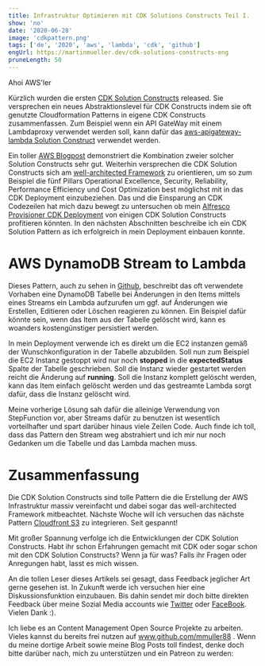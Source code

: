```yaml
---
title: Infrastruktur Optimieren mit CDK Solutions Constructs Teil I.
show: 'no'
date: '2020-06-28'
image: 'cdkpattern.png'
tags: ['de', '2020', 'aws', 'lambda', 'cdk', 'github']
engUrl: https://martinmueller.dev/cdk-solutions-constructs-eng
pruneLength: 50
---
```


Ahoi AWS'ler

Kürzlich wurden die ersten [CDK Solution Constructs](https://github.com/awslabs/aws-solutions-constructs) released. Sie versprechen ein neues Abstraktionslevel für CDK Constructs indem sie oft genutzte Cloudformation Patterns in eigene CDK Constructs zusammenfassen. Zum Beispiel wenn ein API GateWay mit einem Lambdaproxy verwendet werden soll, kann dafür das [aws-apigateway-lambda Solution Construct](https://github.com/awslabs/aws-solutions-constructs/tree/master/source/patterns/%40aws-solutions-constructs/aws-apigateway-lambda) verwendet werden.

Ein toller [AWS Blogpost](https://aws.amazon.com/blogs/aws/aws-solutions-constructs-a-library-of-architecture-patterns-for-the-aws-cdk/) demonstriert die Kombination zweier solcher Solution Constructs sehr gut. Weiterhin versprechen die CDK Solution Constructs sich am [well-architected Framework](https://aws.amazon.com/architecture/well-architected/) zu orientieren, um so zum Beispiel die fünf Pillars Operational Excellence, Security, Reliability, Performance Efficiency und Cost Optimization best möglichst mit in das CDK Deployment einzubeziehen. Das und die Einsparung an CDK Codezeilen hat mich dazu bewegt zu untersuchen ob mein [Alfresco Provisioner CDK Deployment](https://martinmueller.dev/alf-provisioner) von einigen CDK Solution Constructs profitieren könnten. In den nächsten Abschnitten beschreibe ich ein CDK Solution Pattern as ich erfolgreich in mein Deployment einbauen konnte.

# AWS DynamoDB Stream to Lambda 
Dieses Pattern, auch zu sehen in [Github](https://github.com/awslabs/aws-solutions-constructs/tree/master/source/patterns/%40aws-solutions-constructs/aws-dynamodb-stream-lambda), beschreibt das oft verwendete Vorhaben eine DynamoDB Tabelle bei Änderungen in den Items mittels eines Streams ein Lambda aufzurufen um ggf. auf Änderungen wie Erstellen, Editieren oder Löschen reagieren zu können. Ein Beispiel dafür könnte sein, wenn das Item aus der Tabelle gelöscht wird, kann es woanders kostengünstiger persistiert werden.

In mein Deployment verwende ich es direkt um die EC2 instanzen gemäß der Wunschkonfiguration in der Tabelle abzubilden. Soll nun zum Beispiel die EC2 Instanz gestoppt wird nur noch **stopped** in die **expectedStatus** Spalte der Tabelle geschrieben. Soll die Instanz wieder gestartet werden reicht die Änderung auf **running**. Soll die Instanz komplett gelöscht werden, kann das Item einfach gelöscht werden und das gestreamte Lambda sorgt dafür, dass die Instanz gelöscht wird.

Meine vorherige Lösung sah dafür die alleinige Verwendung von StepFunction vor, aber Streams dafür zu benutzen ist wesentlich vorteilhafter und spart darüber hinaus viele Zeilen Code. Auch finde ich toll, dass das Pattern den Stream weg abstrahiert und ich mir nur noch Gedanken um die Tabelle und das Lambda machen muss.

# Zusammenfassung
Die CDK Solution Constructs sind tolle Pattern die die Erstellung der AWS Infrastruktur massiv vereinfacht und dabei sogar das well-architected Framework mitbeachtet. Nächste Woche will ich versuchen das nächste Pattern [Cloudfront S3](https://github.com/awslabs/aws-solutions-constructs/tree/master/source/patterns/%40aws-solutions-constructs/aws-cloudfront-s3) zu integrieren. Seit gespannt!

Mit großer Spannung verfolge ich die Entwicklungen der CDK Solution Constructs. Habt ihr schon Erfahrungen gemacht mit CDK oder sogar schon mit den CDK Solution Constructs? Wenn ja für was? Falls ihr Fragen oder Anregungen habt, lasst es mich wissen.

An die tollen Leser dieses Artikels sei gesagt, dass Feedback jeglicher Art gerne gesehen ist. In Zukunft werde ich versuchen hier eine Diskussionsfunktion einzubauen. Bis dahin sendet mir doch bitte direkten Feedback über meine Sozial Media accounts wie [Twitter](https://twitter.com/MartinMueller_) oder [FaceBook](https://www.facebook.com/martin.muller.10485). Vielen Dank :).

Ich liebe es an Content Management Open Source Projekte zu arbeiten. Vieles kannst du bereits frei nutzen auf www.github.com/mmuller88 . Wenn du meine dortige Arbeit sowie meine Blog Posts toll findest, denke doch bitte darüber nach, mich zu unterstützen und ein Patreon zu werden:

   